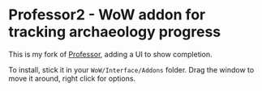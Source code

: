 Professor2 - WoW addon for tracking archaeology progress
========================================================

This is my fork of <a href="http://www.curse.com/addons/wow/professor">Professor</a>, adding a UI to show completion.

To install, stick it in your <code>WoW/Interface/Addons</code> folder. Drag the window to move it around, right click for options.

